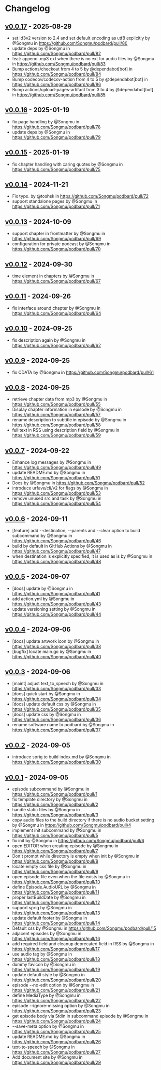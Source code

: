 # Changelog

## [v0.0.17](https://github.com/Songmu/podbard/compare/v0.0.16...v0.0.17) - 2025-08-29
- set id3v2 version to 2.4 and set default encoding as utf8 explicitly by @Songmu in https://github.com/Songmu/podbard/pull/80
- update deps by @Songmu in https://github.com/Songmu/podbard/pull/82
- feat: append .mp3 ext when there is no ext for audio files by @Songmu in https://github.com/Songmu/podbard/pull/83
- Bump actions/checkout from 4 to 5 by @dependabot[bot] in https://github.com/Songmu/podbard/pull/84
- Bump codecov/codecov-action from 4 to 5 by @dependabot[bot] in https://github.com/Songmu/podbard/pull/86
- Bump actions/upload-pages-artifact from 3 to 4 by @dependabot[bot] in https://github.com/Songmu/podbard/pull/85

## [v0.0.16](https://github.com/Songmu/podbard/compare/v0.0.15...v0.0.16) - 2025-01-19
- fix page handling by @Songmu in https://github.com/Songmu/podbard/pull/78
- update deps by @Songmu in https://github.com/Songmu/podbard/pull/79

## [v0.0.15](https://github.com/Songmu/podbard/compare/v0.0.14...v0.0.15) - 2025-01-19
- fix chapter handling with caring quotes by @Songmu in https://github.com/Songmu/podbard/pull/75

## [v0.0.14](https://github.com/Songmu/podbard/compare/v0.0.13...v0.0.14) - 2024-11-21
- Fix typo. by @toohsk in https://github.com/Songmu/podbard/pull/72
- support standalone pages by @Songmu in https://github.com/Songmu/podbard/pull/71

## [v0.0.13](https://github.com/Songmu/podbard/compare/v0.0.12...v0.0.13) - 2024-10-09
- support chapter in frontmatter by @Songmu in https://github.com/Songmu/podbard/pull/69
- configuration for private podcast by @Songmu in https://github.com/Songmu/podbard/pull/70

## [v0.0.12](https://github.com/Songmu/podbard/compare/v0.0.11...v0.0.12) - 2024-09-30
- time element in chapters by @Songmu in https://github.com/Songmu/podbard/pull/67

## [v0.0.11](https://github.com/Songmu/podbard/compare/v0.0.10...v0.0.11) - 2024-09-26
- fix interface around chapter by @Songmu in https://github.com/Songmu/podbard/pull/64

## [v0.0.10](https://github.com/Songmu/podbard/compare/v0.0.9...v0.0.10) - 2024-09-25
- fix description again by @Songmu in https://github.com/Songmu/podbard/pull/62

## [v0.0.9](https://github.com/Songmu/podbard/compare/v0.0.8...v0.0.9) - 2024-09-25
- fix CDATA by @Songmu in https://github.com/Songmu/podbard/pull/61

## [v0.0.8](https://github.com/Songmu/podbard/compare/v0.0.7...v0.0.8) - 2024-09-25
- retrieve chapter data from mp3 by @Songmu in https://github.com/Songmu/podbard/pull/55
- Display chapter information in episode by @Songmu in https://github.com/Songmu/podbard/pull/57
- rename description to subtitle in episode by @Songmu in https://github.com/Songmu/podbard/pull/58
- full text in RSS using description field by @Songmu in https://github.com/Songmu/podbard/pull/59

## [v0.0.7](https://github.com/Songmu/podbard/compare/v0.0.6...v0.0.7) - 2024-09-22
- Enhance log messages by @Songmu in https://github.com/Songmu/podbard/pull/49
- update README.md by @Songmu in https://github.com/Songmu/podbard/pull/51
- Docs by @Songmu in https://github.com/Songmu/podbard/pull/52
- introduce urfave/cli/v2 for flags by @Songmu in https://github.com/Songmu/podbard/pull/53
- remove unused src and task by @Songmu in https://github.com/Songmu/podbard/pull/54

## [v0.0.6](https://github.com/Songmu/podbard/compare/v0.0.5...v0.0.6) - 2024-09-11
- [feature] add --destination, --parents and --clear option to build subcommand by @Songmu in https://github.com/Songmu/podbard/pull/46
- build by default in GitHub Actions by @Songmu in https://github.com/Songmu/podbard/pull/47
- when destination is explicitly specified, it is used as is by @Songmu in https://github.com/Songmu/podbard/pull/48

## [v0.0.5](https://github.com/Songmu/podbard/compare/v0.0.4...v0.0.5) - 2024-09-07
- [docs] update by @Songmu in https://github.com/Songmu/podbard/pull/41
- add action.yml by @Songmu in https://github.com/Songmu/podbard/pull/43
- update versioning setting by @Songmu in https://github.com/Songmu/podbard/pull/44

## [v0.0.4](https://github.com/Songmu/podbard/compare/v0.0.3...v0.0.4) - 2024-09-06
- [docs] update artwork icon by @Songmu in https://github.com/Songmu/podbard/pull/38
- [bugfix] locate main.go by @Songmu in https://github.com/Songmu/podbard/pull/40

## [v0.0.3](https://github.com/Songmu/podbard/compare/v0.0.2...v0.0.3) - 2024-09-06
- [maint] adjust text_to_speech by @Songmu in https://github.com/Songmu/podbard/pull/33
- [docs] quick start by @Songmu in https://github.com/Songmu/podbard/pull/34
- [docs] update default css by @Songmu in https://github.com/Songmu/podbard/pull/35
- [docs] update css by @Songmu in https://github.com/Songmu/podbard/pull/36
- rename software name to podbard by @Songmu in https://github.com/Songmu/podbard/pull/37

## [v0.0.2](https://github.com/Songmu/podbard/compare/v0.0.1...v0.0.2) - 2024-09-05
- introduce sprig to build index.md by @Songmu in https://github.com/Songmu/podbard/pull/30

## [v0.0.1](https://github.com/Songmu/podbard/commits/v0.0.1) - 2024-09-05
- episode subcommand by @Songmu in https://github.com/Songmu/podbard/pull/1
- fix template directory by @Songmu in https://github.com/Songmu/podbard/pull/2
- handle static files by @Songmu in https://github.com/Songmu/podbard/pull/3
- copy audio files to the build directory if there is no audio bucket setting by @Songmu in https://github.com/Songmu/podbard/pull/4
- implement init subcommand by @Songmu in https://github.com/Songmu/podbard/pull/5
- fix init by @Songmu in https://github.com/Songmu/podbard/pull/6
- open EDITOR when creating episode by @Songmu in https://github.com/Songmu/podbard/pull/7
- Don't prompt while directory is empty when init by @Songmu in https://github.com/Songmu/podbard/pull/8
- locate empty css file by @Songmu in https://github.com/Songmu/podbard/pull/9
- open episode file even when the file exists by @Songmu in https://github.com/Songmu/podbard/pull/10
- define Episode.AudioURL by @Songmu in https://github.com/Songmu/podbard/pull/11
- proper lastBuildDate by @Songmu in https://github.com/Songmu/podbard/pull/12
- support sprig by @Songmu in https://github.com/Songmu/podbard/pull/13
- update default footer by @Songmu in https://github.com/Songmu/podbard/pull/14
- Default css by @Songmu in https://github.com/Songmu/podbard/pull/15
- adjacent episodes by @Songmu in https://github.com/Songmu/podbard/pull/16
- add required field and cleanup deprecated field in RSS by @Songmu in https://github.com/Songmu/podbard/pull/17
- use audio tag by @Songmu in https://github.com/Songmu/podbard/pull/18
- dummy favicon by @Songmu in https://github.com/Songmu/podbard/pull/19
- update default style by @Songmu in https://github.com/Songmu/podbard/pull/20
- episode --no-edit option by @Songmu in https://github.com/Songmu/podbard/pull/21
- define MediaType by @Songmu in https://github.com/Songmu/podbard/pull/22
- episode --ignore-missing option by @Songmu in https://github.com/Songmu/podbard/pull/23
- get episode body via Stdin in subcommand episode by @Songmu in https://github.com/Songmu/podbard/pull/24
- --save-meta option by @Songmu in https://github.com/Songmu/podbard/pull/25
- update README.md by @Songmu in https://github.com/Songmu/podbard/pull/26
- text-to-speech by @Songmu in https://github.com/Songmu/podbard/pull/27
- Add document site by @Songmu in https://github.com/Songmu/podbard/pull/29
